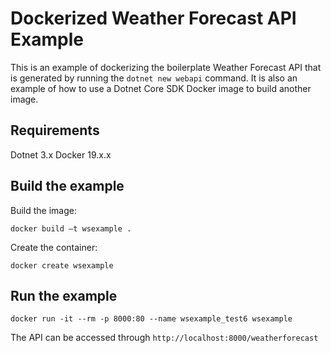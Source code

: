 # Dockerized Weather Forecast API Example

This is an example of dockerizing the boilerplate Weather Forecast API that is generated by running the `dotnet new webapi` command. It is also an example of how to use a Dotnet Core SDK Docker image to build another image.

## Requirements
Dotnet 3.x
Docker 19.x.x

## Build the example
Build the image:

```
docker build –t wsexample . 
```

Create the container:

```
docker create wsexample 
```

## Run the example
```
docker run -it --rm -p 8000:80 --name wsexample_test6 wsexample
```

The API can be accessed through `http://localhost:8000/weatherforecast`

